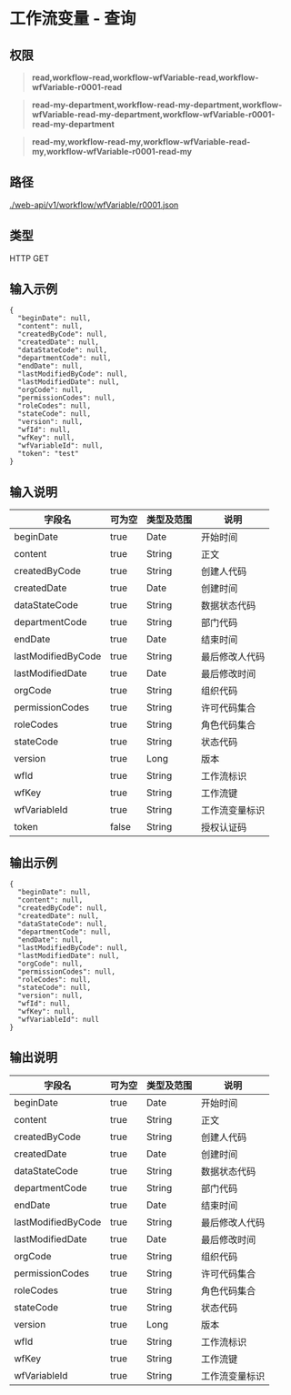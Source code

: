 # 工作流变量 - 查询

## 权限

> **read,workflow-read,workflow-wfVariable-read,workflow-wfVariable-r0001-read**

> **read-my-department,workflow-read-my-department,workflow-wfVariable-read-my-department,workflow-wfVariable-r0001-read-my-department**

> **read-my,workflow-read-my,workflow-wfVariable-read-my,workflow-wfVariable-r0001-read-my**

## 路径

[./web-api/v1/workflow/wfVariable/r0001.json](./r0001.json)

## 类型

HTTP GET

## 输入示例

```
{
  "beginDate": null,
  "content": null,
  "createdByCode": null,
  "createdDate": null,
  "dataStateCode": null,
  "departmentCode": null,
  "endDate": null,
  "lastModifiedByCode": null,
  "lastModifiedDate": null,
  "orgCode": null,
  "permissionCodes": null,
  "roleCodes": null,
  "stateCode": null,
  "version": null,
  "wfId": null,
  "wfKey": null,
  "wfVariableId": null,
  "token": "test"
}
```

## 输入说明

字段名|可为空|类型及范围|说明
---|---|---|---
beginDate|true|Date|开始时间
content|true|String|正文
createdByCode|true|String|创建人代码
createdDate|true|Date|创建时间
dataStateCode|true|String|数据状态代码
departmentCode|true|String|部门代码
endDate|true|Date|结束时间
lastModifiedByCode|true|String|最后修改人代码
lastModifiedDate|true|Date|最后修改时间
orgCode|true|String|组织代码
permissionCodes|true|String|许可代码集合
roleCodes|true|String|角色代码集合
stateCode|true|String|状态代码
version|true|Long|版本
wfId|true|String|工作流标识
wfKey|true|String|工作流键
wfVariableId|true|String|工作流变量标识
token|false|String|授权认证码

## 输出示例
```
{
  "beginDate": null,
  "content": null,
  "createdByCode": null,
  "createdDate": null,
  "dataStateCode": null,
  "departmentCode": null,
  "endDate": null,
  "lastModifiedByCode": null,
  "lastModifiedDate": null,
  "orgCode": null,
  "permissionCodes": null,
  "roleCodes": null,
  "stateCode": null,
  "version": null,
  "wfId": null,
  "wfKey": null,
  "wfVariableId": null
}
```

## 输出说明

字段名|可为空|类型及范围|说明
---|---|---|---
beginDate|true|Date|开始时间
content|true|String|正文
createdByCode|true|String|创建人代码
createdDate|true|Date|创建时间
dataStateCode|true|String|数据状态代码
departmentCode|true|String|部门代码
endDate|true|Date|结束时间
lastModifiedByCode|true|String|最后修改人代码
lastModifiedDate|true|Date|最后修改时间
orgCode|true|String|组织代码
permissionCodes|true|String|许可代码集合
roleCodes|true|String|角色代码集合
stateCode|true|String|状态代码
version|true|Long|版本
wfId|true|String|工作流标识
wfKey|true|String|工作流键
wfVariableId|true|String|工作流变量标识
